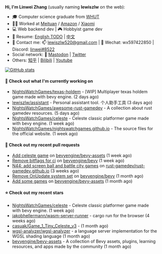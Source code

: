 **Hi, I'm Linwei Zhang** (usually naming **lewiszlw** on the web):
- 🎓 Computer science graduate from [WHUT](https://en.wikipedia.org/wiki/Wuhan_University_of_Technology)
- 👨‍💻 Worked at [Meituan](https://about.meituan.com/home) / [Amazon](https://www.amazon.com/) / [Xiaomi](https://www.mi.com/)
- 💻 Web backend dev | 🎮 Hobbyist game dev
- 📄 Resume: [English TODO](https://github.com/lewiszlw/lewiszlw/blob/main/Resume_EN.md) | [中文](https://github.com/lewiszlw/lewiszlw/blob/main/Resume_CN.md)
- 📱 Contact me: 📫 [lewiszlw520@gmail.com](mailto:lewiszlw520@gmail.com) | 💬 Wechat: wx597422850 | Discord: [linwei#8522](http://discordapp.com/users/891664307035713576)
- Social network: 🦣 [Mastodon](https://mastodon.world/@lewiszlw) | [Twitter](https://twitter.com/lewiszlw)
- Others: [知乎](https://www.zhihu.com/people/tian-qian-zhu-wu-ya) | [Bilibili](https://space.bilibili.com/43876861) | [Youtube](https://www.youtube.com/channel/UCnvri1tqAjxsp9nGQ63zUNw)

[![GitHub stats](https://github-readme-stats.vercel.app/api?username=lewiszlw&count_private=true&show_icons=true&theme=solarized-dark&include_all_commits=true)](https://github.com/anuraghazra/github-readme-stats)

#### 👷 Check out what I'm currently working on

- [NightsWatchGames/texas-holdem](https://github.com/NightsWatchGames/texas-holdem) - [WIP] Multiplayer texas holdem game made with bevy engine. (2 days ago)
- [lewiszlw/assistant](https://github.com/lewiszlw/assistant) - Personal assistant tool. 个人助手工具 (3 days ago)
- [NightsWatchGames/awesome-rust-gamedev](https://github.com/NightsWatchGames/awesome-rust-gamedev) - A collection about rust gamedev resources. (5 days ago)
- [NightsWatchGames/celeste](https://github.com/NightsWatchGames/celeste) - Celeste classic platformer game made with bevy engine. (1 week ago)
- [NightsWatchGames/nightswatchgames.github.io](https://github.com/NightsWatchGames/nightswatchgames.github.io) - The source files for the official website. (1 week ago)

#### 🔨 Check out my recent pull requests

- [Add celeste game](https://github.com/bevyengine/bevy-assets/pull/320) on [bevyengine/bevy-assets](https://github.com/bevyengine/bevy-assets) (1 week ago)
- [Remove bitflags for ci](https://github.com/bevyengine/bevy/pull/8431) on [bevyengine/bevy](https://github.com/bevyengine/bevy) (1 week ago)
- [N44: add screen ball and battle city games](https://github.com/rust-gamedev/rust-gamedev.github.io/pull/1326) on [rust-gamedev/rust-gamedev.github.io](https://github.com/rust-gamedev/rust-gamedev.github.io) (3 weeks ago)
- [Remove OnUpdate system set](https://github.com/bevyengine/bevy/pull/8260) on [bevyengine/bevy](https://github.com/bevyengine/bevy) (1 month ago)
- [Add some games](https://github.com/bevyengine/bevy-assets/pull/307) on [bevyengine/bevy-assets](https://github.com/bevyengine/bevy-assets) (1 month ago)

#### ⭐ Check out my recent stars

- [NightsWatchGames/celeste](https://github.com/NightsWatchGames/celeste) - Celeste classic platformer game made with bevy engine. (1 week ago)
- [jakobhellermann/wasm-server-runner](https://github.com/jakobhellermann/wasm-server-runner) - cargo run for the browser (4 weeks ago)
- [casuak/Game_1_Tiny_Celeste_v3](https://github.com/casuak/Game_1_Tiny_Celeste_v3) -  (1 month ago)
- [wgsl-analyzer/wgsl-analyzer](https://github.com/wgsl-analyzer/wgsl-analyzer) - a language server implementation for the WGSL shading language (1 month ago)
- [bevyengine/bevy-assets](https://github.com/bevyengine/bevy-assets) - A collection of Bevy assets, plugins, learning resources, and apps made by the community (1 month ago)
